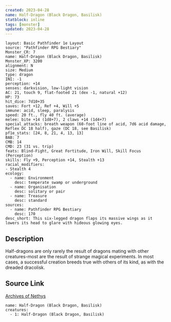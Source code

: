 ```yaml
---
created: 2023-04-28
name: Half-Dragon (Black Dragon, Basilisk)
statblock: inline
tags: [monster]
updated: 2023-04-28
---
```

```statblock
layout: Basic Pathfinder 1e Layout
source: "Pathfinder RPG Bestiary"
Monster_CR: 7
name: Half-Dragon (Black Dragon, Basilisk)
Monster_XP: 3200
alignment: N
size: Medium
type: dragon
INI: -1
perception: +14
senses: darkvision, low-light vision
AC: 21, touch 9, flat-footed 21 (dex -1, natural +12)
HP: 73
hit_dice: 7d10+35
saves: Fort +12, Ref +4, Will +5
immune: acid, sleep, paralysis
speed: 20 ft., fly 40 ft. (average)
melee: bite +14 (1d8+7), 2 claws +14 (1d4+7)
special_attacks: breath weapon (60-foot line of acid, 7d6 acid damage, Reflex DC 18 half), gaze (DC 18, see Basilisk)
pf1e_stats: [24, 8, 21, 4, 13, 13]
BAB: 7
CMB: 14
CMD: 23 (31 vs. trip)
feats: Blind-Fight, Great Fortitude, Iron Will, Skill Focus (Perception)
skills: Fly +9, Perception +14, Stealth +13
racial_modifiers:
- Stealth 4
ecology:
  - name: Environment
    desc: temperate swamp or underground
  - name: Organisation
    desc: solitary or pair
  - name: Treasure
    desc: standard
sources:
  - name: Pathfinder RPG Bestiary
    desc: 170
desc_short: This six-legged dragon flaps its massive wings as it lowers its head to glare with hideous glowing eyes.
```
## Description
Half-dragons are only rarely the result of dragons mating with other creatures-most are the result of strange magical experiments. In most cases, a successful creation breeds true with others of its kind, as with the dreaded dracolisk.
## Source Link
[Archives of Nethys](https://aonprd.com/MonsterDisplay.aspx?ItemName=Half-Dragon%20(Black%20Dragon%2C%20Basilisk))
```encounter-table
name: Half-Dragon (Black Dragon, Basilisk)
creatures:
  - 1: Half-Dragon (Black Dragon, Basilisk)
```
